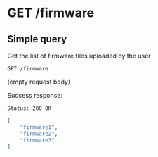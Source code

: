 # GET /firmware

## Simple query

Get the list of firmware files uploaded by the user

    GET /firmware

(empty request body)

Success response:

    Status: 200 OK

```json
[
    "firmware1",
    "firmware2",
    "firmware3"
]
```

